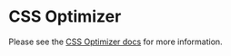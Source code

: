 # CSS Optimizer

Please see the [CSS Optimizer docs](http://docs.whateverweb.com/documentation/css-optimizer/) for more information.